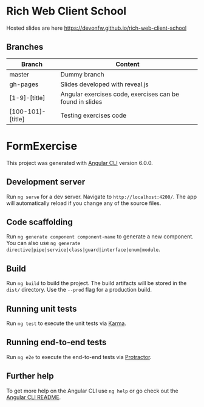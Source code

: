 # Rich Web Client School

Hosted slides are here https://devonfw.github.io/rich-web-client-school

## Branches

| Branch            | Content                                                  |
| ----------------- | -------------------------------------------------------- |
| master            | Dummy branch                                             |
| gh-pages          | Slides developed with reveal.js                          |
| [1-9]-[title]     | Angular exercises code, exercises can be found in slides |
| [100-101]-[title] | Testing exercises code                                   |

# FormExercise

This project was generated with [Angular CLI](https://github.com/angular/angular-cli) version 6.0.0.

## Development server

Run `ng serve` for a dev server. Navigate to `http://localhost:4200/`. The app will automatically reload if you change any of the source files.

## Code scaffolding

Run `ng generate component component-name` to generate a new component. You can also use `ng generate directive|pipe|service|class|guard|interface|enum|module`.

## Build

Run `ng build` to build the project. The build artifacts will be stored in the `dist/` directory. Use the `--prod` flag for a production build.

## Running unit tests

Run `ng test` to execute the unit tests via [Karma](https://karma-runner.github.io).

## Running end-to-end tests

Run `ng e2e` to execute the end-to-end tests via [Protractor](http://www.protractortest.org/).

## Further help

To get more help on the Angular CLI use `ng help` or go check out the [Angular CLI README](https://github.com/angular/angular-cli/blob/master/README.md).
